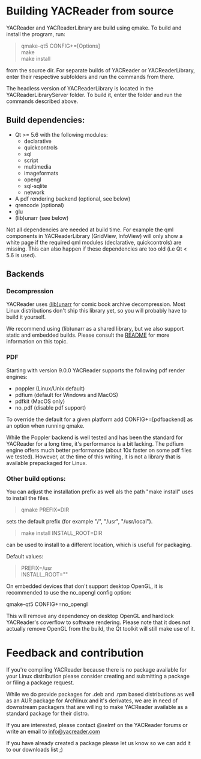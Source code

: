 # Building YACReader from source

YACReader and YACReaderLibrary are build using qmake. To build and install the
program, run:

> qmake-qt5 CONFIG+=[Options]  
> make  
> make install

from the source dir. For separate builds of YACReader or YACReaderLibrary,
enter their respective subfolders and run the commands from there.

The headless version of YACReaderLibrary is located in the YACReaderLibraryServer
folder. To build it, enter the folder and run the commands described above.


## Build dependencies:

- Qt >= 5.6 with the following modules:
	- declarative
	- quickcontrols
	- sql
	- script
	- multimedia
	- imageformats
	- opengl
	- sql-sqlite
	- network
- A pdf rendering backend (optional, see below)
- qrencode (optional)
- glu
- (lib)unarr (see below)

Not all dependencies are needed at build time. For example the qml components in
YACReaderLibrary (GridView, InfoView) will only show a white page if the
required qml modules (declarative, quickcontrols) are missing.
This can also happen if these dependencies are too old (i.e Qt < 5.6 is used).

## Backends

### Decompression

YACReader uses [(lib)unarr](https://github.com/selmf/unarr) for comic book archive
decompression. Most Linux distributions don't ship this library yet, so you will
probably have to build it yourself.

We recommend using (lib)unarr as a shared library, but we also support static
and embedded builds. Please consult the [README](compressed_archive/unarr/README.txt)
for more information on this topic.

### PDF

Starting with version 9.0.0 YACReader supports the following pdf render engines:

- poppler (Linux/Unix default)
- pdfium (default for Windows and MacOS)
- pdfkit (MacOS only)
- no_pdf (disable pdf support)

To override the default for a given platform add CONFIG+=[pdfbackend] as an option
when running qmake.

While the Poppler backend is well tested and has been the standard for YACReader
for a long time, it's performance is a bit lacking. The pdfium engine offers
much better performance (about 10x faster on some pdf files we tested).
However, at the time of this writing, it is not a library that is available
prepackaged for Linux.

### Other build options:

You can adjust the installation prefix as well als the path "make install" uses
to install the files.

>qmake PREFIX=DIR

sets the default prefix (for example "/", "/usr", "/usr/local").

>make install INSTALL_ROOT=DIR

can be used to install to a different location, which is usefull for packaging.

Default values:

>PREFIX=/usr  
>INSTALL_ROOT=""

On embedded devices that don't support desktop OpenGL, it is recommended to use
the no_opengl config option:

qmake-qt5 CONFIG+=no_opengl

This will remove any dependency on desktop OpenGL and hardlock YACReader's
coverflow to software rendering. Please note that it does not actually remove
OpenGL from the build, the Qt toolkit will still make use of it.


# Feedback and contribution

If you're compiling YACReader because there is no package available for your
Linux distribution please consider creating and submitting a package or filing a
package request.

While we do provide packages for .deb and .rpm based distributions as well as an
AUR package for Archlinux and it's derivates, we are in need of downstream packagers
that are willing to make YACReader available as a standard package for their distro.

If you are interested, please contact @selmf on the YACReader forums or write
an email to info@yacreader.com

If you have already created a package please let us know so we can add it to
our downloads list ;)
